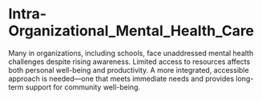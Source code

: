# Intra-Organizational_Mental_Health_Care
Many in organizations, including schools, face unaddressed mental health challenges despite rising awareness. Limited access to resources affects both personal well-being and productivity. A more integrated, accessible approach is needed—one that meets immediate needs and provides long-term support for community well-being.
